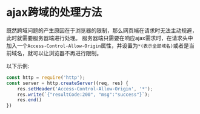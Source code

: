 # ajax跨域的处理方法
既然跨域问题的产生原因在于浏览器的限制，那么网页端在请求时无法主动规避，此时就需要服务器端进行处理。
服务器端只需要在响应ajax需求时，在请求头中加入一个`Access-Control-Allow-Origin`属性，并设置为`*(表示全部域名)`或者是当前域名，就可以让浏览器不再进行限制。

以下示例:

```js
const http = require('http');
const server = http.createServer((req, res) {
	res.setHeader('Access-Control-Allow-Origin', '*');
	res.write(`{"resultCode:200", "msg":"success"}`);
	res.end()
})
```